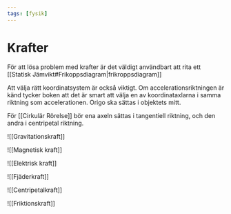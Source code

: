 ```yaml
---
tags: [fysik]
---
```

# Krafter

För att lösa problem med krafter är det väldigt användbart att rita ett [[Statisk Jämvikt#Frikoppsdiagram|frikroppsdiagram]]

Att välja rätt koordinatsystem är också viktigt. Om accelerationsriktningen är känd tycker boken att det är smart att välja en av koordinataxlarna i samma riktning som accelerationen. Origo ska sättas i objektets mitt. 

För [[Cirkulär Rörelse]] bör ena axeln sättas i tangentiell riktning, och den andra i centripetal riktning. 


![[Gravitationskraft]]

![[Magnetisk kraft]] 
	
![[Elektrisk kraft]]

![[Fjäderkraft]]
	
![[Centripetalkraft]]

![[Friktionskraft]]